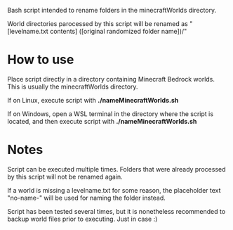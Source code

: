 Bash script intended to rename folders in the minecraftWorlds directory.

World directories parocessed by this script will be renamed as "[levelname.txt contents] ([original randomized folder name])/"

# How to use

Place script directly in a directory containing Minecraft Bedrock worlds. This is usually the minecraftWorlds directory.

If on Linux, execute script with **./nameMinecraftWorlds.sh**

If on Windows, open a WSL terminal in the directory where the script is located, and then execute script with **./nameMinecraftWorlds.sh**

# Notes

Script can be executed multiple times. Folders that were already processed by this script will not be renamed again.

If a world is missing a levelname.txt for some reason, the placeholder text "no-name-" will be used for naming the folder instead.

Script has been tested several times, but it is nonetheless recommended to backup world files prior to executing. Just in case :)
